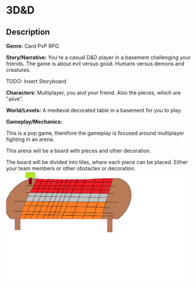 # 3D&D
## Description
__Genre:__
Card PvP RPG

__Story/Narrative:__ 
You're a casual D&D player in a basement challenging your friends. The game is about evil versus good. Humans versus demons and creatures.

TODO: Insert Storyboard

__Characters:__
Multiplayer, you and your friend.
Also the pieces, which are "alive".

__World/Levels:__
A medieval decorated table in a basement for you to play.

__Gameplay/Mechanics:__

This is a pvp game, therefore the gameplay is focused around multiplayer fighting in an arena. 

This arena will be a board with pieces and other decoration. 

The board will be divided into tiles, where each piece can be placed. Either your team members or other obstacles or decoration.
![](/TableExample.png)
